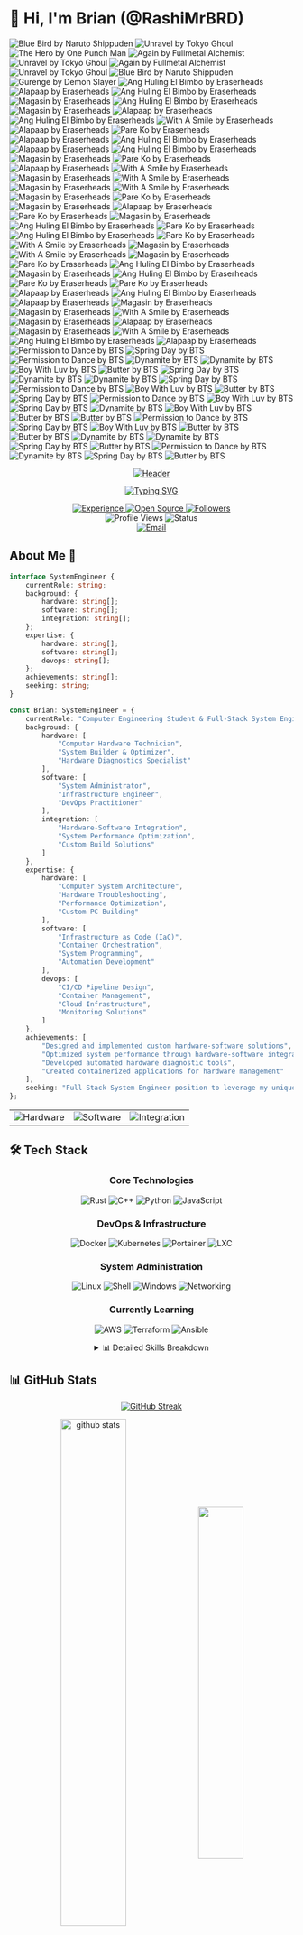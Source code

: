 # 👋 Hi, I'm Brian (@RashiMrBRD)

<img src="https://img.shields.io/badge/Now%20Playing-Blue%20Bird%20by%20Naruto%20Shippuden-FF69B4?style=for-the-badge&logo=youtube-music&logoColor=white" alt="Blue Bird by Naruto Shippuden"/>

<img src="https://img.shields.io/badge/Now%20Playing-Unravel%20by%20Tokyo%20Ghoul-FF69B4?style=for-the-badge&logo=youtube-music&logoColor=white" alt="Unravel by Tokyo Ghoul"/>

<img src="https://img.shields.io/badge/Now%20Playing-The%20Hero%20by%20One%20Punch%20Man-FF69B4?style=for-the-badge&logo=youtube-music&logoColor=white" alt="The Hero by One Punch Man"/>

<img src="https://img.shields.io/badge/Now%20Playing-Again%20by%20Fullmetal%20Alchemist-FF69B4?style=for-the-badge&logo=youtube-music&logoColor=white" alt="Again by Fullmetal Alchemist"/>

<img src="https://img.shields.io/badge/Now%20Playing-Unravel%20by%20Tokyo%20Ghoul-FF69B4?style=for-the-badge&logo=youtube-music&logoColor=white" alt="Unravel by Tokyo Ghoul"/>

<img src="https://img.shields.io/badge/Now%20Playing-Again%20by%20Fullmetal%20Alchemist-FF69B4?style=for-the-badge&logo=youtube-music&logoColor=white" alt="Again by Fullmetal Alchemist"/>

<img src="https://img.shields.io/badge/Now%20Playing-Unravel%20by%20Tokyo%20Ghoul-FF69B4?style=for-the-badge&logo=youtube-music&logoColor=white" alt="Unravel by Tokyo Ghoul"/>

<img src="https://img.shields.io/badge/Now%20Playing-Blue%20Bird%20by%20Naruto%20Shippuden-FF69B4?style=for-the-badge&logo=youtube-music&logoColor=white" alt="Blue Bird by Naruto Shippuden"/>

<img src="https://img.shields.io/badge/Now%20Playing-Gurenge%20by%20Demon%20Slayer-FF69B4?style=for-the-badge&logo=youtube-music&logoColor=white" alt="Gurenge by Demon Slayer"/>

<img src="https://img.shields.io/badge/Now%20Playing-Ang%20Huling%20El%20Bimbo%20by%20Eraserheads-FF69B4?style=for-the-badge&logo=youtube-music&logoColor=white" alt="Ang Huling El Bimbo by Eraserheads"/>

<img src="https://img.shields.io/badge/Now%20Playing-Alapaap%20by%20Eraserheads-FF69B4?style=for-the-badge&logo=youtube-music&logoColor=white" alt="Alapaap by Eraserheads"/>

<img src="https://img.shields.io/badge/Now%20Playing-Ang%20Huling%20El%20Bimbo%20by%20Eraserheads-FF69B4?style=for-the-badge&logo=youtube-music&logoColor=white" alt="Ang Huling El Bimbo by Eraserheads"/>

<img src="https://img.shields.io/badge/Now%20Playing-Magasin%20by%20Eraserheads-FF69B4?style=for-the-badge&logo=youtube-music&logoColor=white" alt="Magasin by Eraserheads"/>

<img src="https://img.shields.io/badge/Now%20Playing-Ang%20Huling%20El%20Bimbo%20by%20Eraserheads-FF69B4?style=for-the-badge&logo=youtube-music&logoColor=white" alt="Ang Huling El Bimbo by Eraserheads"/>

<img src="https://img.shields.io/badge/Now%20Playing-Magasin%20by%20Eraserheads-FF69B4?style=for-the-badge&logo=youtube-music&logoColor=white" alt="Magasin by Eraserheads"/>

<img src="https://img.shields.io/badge/Now%20Playing-Alapaap%20by%20Eraserheads-FF69B4?style=for-the-badge&logo=youtube-music&logoColor=white" alt="Alapaap by Eraserheads"/>

<img src="https://img.shields.io/badge/Now%20Playing-Ang%20Huling%20El%20Bimbo%20by%20Eraserheads-FF69B4?style=for-the-badge&logo=youtube-music&logoColor=white" alt="Ang Huling El Bimbo by Eraserheads"/>

<img src="https://img.shields.io/badge/Now%20Playing-With%20A%20Smile%20by%20Eraserheads-FF69B4?style=for-the-badge&logo=youtube-music&logoColor=white" alt="With A Smile by Eraserheads"/>

<img src="https://img.shields.io/badge/Now%20Playing-Alapaap%20by%20Eraserheads-FF69B4?style=for-the-badge&logo=youtube-music&logoColor=white" alt="Alapaap by Eraserheads"/>

<img src="https://img.shields.io/badge/Now%20Playing-Pare%20Ko%20by%20Eraserheads-FF69B4?style=for-the-badge&logo=youtube-music&logoColor=white" alt="Pare Ko by Eraserheads"/>

<img src="https://img.shields.io/badge/Now%20Playing-Alapaap%20by%20Eraserheads-FF69B4?style=for-the-badge&logo=youtube-music&logoColor=white" alt="Alapaap by Eraserheads"/>

<img src="https://img.shields.io/badge/Now%20Playing-Ang%20Huling%20El%20Bimbo%20by%20Eraserheads-FF69B4?style=for-the-badge&logo=youtube-music&logoColor=white" alt="Ang Huling El Bimbo by Eraserheads"/>

<img src="https://img.shields.io/badge/Now%20Playing-Alapaap%20by%20Eraserheads-FF69B4?style=for-the-badge&logo=youtube-music&logoColor=white" alt="Alapaap by Eraserheads"/>

<img src="https://img.shields.io/badge/Now%20Playing-Ang%20Huling%20El%20Bimbo%20by%20Eraserheads-FF69B4?style=for-the-badge&logo=youtube-music&logoColor=white" alt="Ang Huling El Bimbo by Eraserheads"/>

<img src="https://img.shields.io/badge/Now%20Playing-Magasin%20by%20Eraserheads-FF69B4?style=for-the-badge&logo=youtube-music&logoColor=white" alt="Magasin by Eraserheads"/>

<img src="https://img.shields.io/badge/Now%20Playing-Pare%20Ko%20by%20Eraserheads-FF69B4?style=for-the-badge&logo=youtube-music&logoColor=white" alt="Pare Ko by Eraserheads"/>

<img src="https://img.shields.io/badge/Now%20Playing-Alapaap%20by%20Eraserheads-FF69B4?style=for-the-badge&logo=youtube-music&logoColor=white" alt="Alapaap by Eraserheads"/>

<img src="https://img.shields.io/badge/Now%20Playing-With%20A%20Smile%20by%20Eraserheads-FF69B4?style=for-the-badge&logo=youtube-music&logoColor=white" alt="With A Smile by Eraserheads"/>

<img src="https://img.shields.io/badge/Now%20Playing-Magasin%20by%20Eraserheads-FF69B4?style=for-the-badge&logo=youtube-music&logoColor=white" alt="Magasin by Eraserheads"/>

<img src="https://img.shields.io/badge/Now%20Playing-With%20A%20Smile%20by%20Eraserheads-FF69B4?style=for-the-badge&logo=youtube-music&logoColor=white" alt="With A Smile by Eraserheads"/>

<img src="https://img.shields.io/badge/Now%20Playing-Magasin%20by%20Eraserheads-FF69B4?style=for-the-badge&logo=youtube-music&logoColor=white" alt="Magasin by Eraserheads"/>

<img src="https://img.shields.io/badge/Now%20Playing-With%20A%20Smile%20by%20Eraserheads-FF69B4?style=for-the-badge&logo=youtube-music&logoColor=white" alt="With A Smile by Eraserheads"/>

<img src="https://img.shields.io/badge/Now%20Playing-Magasin%20by%20Eraserheads-FF69B4?style=for-the-badge&logo=youtube-music&logoColor=white" alt="Magasin by Eraserheads"/>

<img src="https://img.shields.io/badge/Now%20Playing-Pare%20Ko%20by%20Eraserheads-FF69B4?style=for-the-badge&logo=youtube-music&logoColor=white" alt="Pare Ko by Eraserheads"/>

<img src="https://img.shields.io/badge/Now%20Playing-Magasin%20by%20Eraserheads-FF69B4?style=for-the-badge&logo=youtube-music&logoColor=white" alt="Magasin by Eraserheads"/>

<img src="https://img.shields.io/badge/Now%20Playing-Alapaap%20by%20Eraserheads-FF69B4?style=for-the-badge&logo=youtube-music&logoColor=white" alt="Alapaap by Eraserheads"/>

<img src="https://img.shields.io/badge/Now%20Playing-Pare%20Ko%20by%20Eraserheads-FF69B4?style=for-the-badge&logo=youtube-music&logoColor=white" alt="Pare Ko by Eraserheads"/>

<img src="https://img.shields.io/badge/Now%20Playing-Magasin%20by%20Eraserheads-FF69B4?style=for-the-badge&logo=youtube-music&logoColor=white" alt="Magasin by Eraserheads"/>

<img src="https://img.shields.io/badge/Now%20Playing-Ang%20Huling%20El%20Bimbo%20by%20Eraserheads-FF69B4?style=for-the-badge&logo=youtube-music&logoColor=white" alt="Ang Huling El Bimbo by Eraserheads"/>

<img src="https://img.shields.io/badge/Now%20Playing-Pare%20Ko%20by%20Eraserheads-FF69B4?style=for-the-badge&logo=youtube-music&logoColor=white" alt="Pare Ko by Eraserheads"/>

<img src="https://img.shields.io/badge/Now%20Playing-Ang%20Huling%20El%20Bimbo%20by%20Eraserheads-FF69B4?style=for-the-badge&logo=youtube-music&logoColor=white" alt="Ang Huling El Bimbo by Eraserheads"/>

<img src="https://img.shields.io/badge/Now%20Playing-Pare%20Ko%20by%20Eraserheads-FF69B4?style=for-the-badge&logo=youtube-music&logoColor=white" alt="Pare Ko by Eraserheads"/>

<img src="https://img.shields.io/badge/Now%20Playing-With%20A%20Smile%20by%20Eraserheads-FF69B4?style=for-the-badge&logo=youtube-music&logoColor=white" alt="With A Smile by Eraserheads"/>

<img src="https://img.shields.io/badge/Now%20Playing-Magasin%20by%20Eraserheads-FF69B4?style=for-the-badge&logo=youtube-music&logoColor=white" alt="Magasin by Eraserheads"/>

<img src="https://img.shields.io/badge/Now%20Playing-With%20A%20Smile%20by%20Eraserheads-FF69B4?style=for-the-badge&logo=youtube-music&logoColor=white" alt="With A Smile by Eraserheads"/>

<img src="https://img.shields.io/badge/Now%20Playing-Magasin%20by%20Eraserheads-FF69B4?style=for-the-badge&logo=youtube-music&logoColor=white" alt="Magasin by Eraserheads"/>

<img src="https://img.shields.io/badge/Now%20Playing-Pare%20Ko%20by%20Eraserheads-FF69B4?style=for-the-badge&logo=youtube-music&logoColor=white" alt="Pare Ko by Eraserheads"/>

<img src="https://img.shields.io/badge/Now%20Playing-Ang%20Huling%20El%20Bimbo%20by%20Eraserheads-FF69B4?style=for-the-badge&logo=youtube-music&logoColor=white" alt="Ang Huling El Bimbo by Eraserheads"/>

<img src="https://img.shields.io/badge/Now%20Playing-Magasin%20by%20Eraserheads-FF69B4?style=for-the-badge&logo=youtube-music&logoColor=white" alt="Magasin by Eraserheads"/>

<img src="https://img.shields.io/badge/Now%20Playing-Ang%20Huling%20El%20Bimbo%20by%20Eraserheads-FF69B4?style=for-the-badge&logo=youtube-music&logoColor=white" alt="Ang Huling El Bimbo by Eraserheads"/>

<img src="https://img.shields.io/badge/Now%20Playing-Pare%20Ko%20by%20Eraserheads-FF69B4?style=for-the-badge&logo=youtube-music&logoColor=white" alt="Pare Ko by Eraserheads"/>

<img src="https://img.shields.io/badge/Now%20Playing-Pare%20Ko%20by%20Eraserheads-FF69B4?style=for-the-badge&logo=youtube-music&logoColor=white" alt="Pare Ko by Eraserheads"/>

<img src="https://img.shields.io/badge/Now%20Playing-Alapaap%20by%20Eraserheads-FF69B4?style=for-the-badge&logo=youtube-music&logoColor=white" alt="Alapaap by Eraserheads"/>

<img src="https://img.shields.io/badge/Now%20Playing-Ang%20Huling%20El%20Bimbo%20by%20Eraserheads-FF69B4?style=for-the-badge&logo=youtube-music&logoColor=white" alt="Ang Huling El Bimbo by Eraserheads"/>

<img src="https://img.shields.io/badge/Now%20Playing-Alapaap%20by%20Eraserheads-FF69B4?style=for-the-badge&logo=youtube-music&logoColor=white" alt="Alapaap by Eraserheads"/>

<img src="https://img.shields.io/badge/Now%20Playing-Magasin%20by%20Eraserheads-FF69B4?style=for-the-badge&logo=youtube-music&logoColor=white" alt="Magasin by Eraserheads"/>

<img src="https://img.shields.io/badge/Now%20Playing-Magasin%20by%20Eraserheads-FF69B4?style=for-the-badge&logo=youtube-music&logoColor=white" alt="Magasin by Eraserheads"/>

<img src="https://img.shields.io/badge/Now%20Playing-With%20A%20Smile%20by%20Eraserheads-FF69B4?style=for-the-badge&logo=youtube-music&logoColor=white" alt="With A Smile by Eraserheads"/>

<img src="https://img.shields.io/badge/Now%20Playing-Magasin%20by%20Eraserheads-FF69B4?style=for-the-badge&logo=youtube-music&logoColor=white" alt="Magasin by Eraserheads"/>

<img src="https://img.shields.io/badge/Now%20Playing-Alapaap%20by%20Eraserheads-FF69B4?style=for-the-badge&logo=youtube-music&logoColor=white" alt="Alapaap by Eraserheads"/>

<img src="https://img.shields.io/badge/Now%20Playing-Magasin%20by%20Eraserheads-FF69B4?style=for-the-badge&logo=youtube-music&logoColor=white" alt="Magasin by Eraserheads"/>

<img src="https://img.shields.io/badge/Now%20Playing-With%20A%20Smile%20by%20Eraserheads-FF69B4?style=for-the-badge&logo=youtube-music&logoColor=white" alt="With A Smile by Eraserheads"/>

<img src="https://img.shields.io/badge/Now%20Playing-Ang%20Huling%20El%20Bimbo%20by%20Eraserheads-FF69B4?style=for-the-badge&logo=youtube-music&logoColor=white" alt="Ang Huling El Bimbo by Eraserheads"/>

<img src="https://img.shields.io/badge/Now%20Playing-Alapaap%20by%20Eraserheads-FF69B4?style=for-the-badge&logo=youtube-music&logoColor=white" alt="Alapaap by Eraserheads"/>

<img src="https://img.shields.io/badge/Now%20Playing-Permission%20to%20Dance%20by%20BTS-FF69B4?style=for-the-badge&logo=youtube-music&logoColor=white" alt="Permission to Dance by BTS"/>

<img src="https://img.shields.io/badge/Now%20Playing-Spring%20Day%20by%20BTS-FF69B4?style=for-the-badge&logo=youtube-music&logoColor=white" alt="Spring Day by BTS"/>

<img src="https://img.shields.io/badge/Now%20Playing-Permission%20to%20Dance%20by%20BTS-FF69B4?style=for-the-badge&logo=youtube-music&logoColor=white" alt="Permission to Dance by BTS"/>

<img src="https://img.shields.io/badge/Now%20Playing-Dynamite%20by%20BTS-FF69B4?style=for-the-badge&logo=youtube-music&logoColor=white" alt="Dynamite by BTS"/>

<img src="https://img.shields.io/badge/Now%20Playing-Dynamite%20by%20BTS-FF69B4?style=for-the-badge&logo=youtube-music&logoColor=white" alt="Dynamite by BTS"/>

<img src="https://img.shields.io/badge/Now%20Playing-Boy%20With%20Luv%20by%20BTS-FF69B4?style=for-the-badge&logo=youtube-music&logoColor=white" alt="Boy With Luv by BTS"/>

<img src="https://img.shields.io/badge/Now%20Playing-Butter%20by%20BTS-FF69B4?style=for-the-badge&logo=youtube-music&logoColor=white" alt="Butter by BTS"/>

<img src="https://img.shields.io/badge/Now%20Playing-Spring%20Day%20by%20BTS-FF69B4?style=for-the-badge&logo=youtube-music&logoColor=white" alt="Spring Day by BTS"/>

<img src="https://img.shields.io/badge/Now%20Playing-Dynamite%20by%20BTS-FF69B4?style=for-the-badge&logo=youtube-music&logoColor=white" alt="Dynamite by BTS"/>

<img src="https://img.shields.io/badge/Now%20Playing-Dynamite%20by%20BTS-FF69B4?style=for-the-badge&logo=youtube-music&logoColor=white" alt="Dynamite by BTS"/>

<img src="https://img.shields.io/badge/Now%20Playing-Spring%20Day%20by%20BTS-FF69B4?style=for-the-badge&logo=youtube-music&logoColor=white" alt="Spring Day by BTS"/>

<img src="https://img.shields.io/badge/Now%20Playing-Permission%20to%20Dance%20by%20BTS-FF69B4?style=for-the-badge&logo=youtube-music&logoColor=white" alt="Permission to Dance by BTS"/>

<img src="https://img.shields.io/badge/Now%20Playing-Boy%20With%20Luv%20by%20BTS-FF69B4?style=for-the-badge&logo=youtube-music&logoColor=white" alt="Boy With Luv by BTS"/>

<img src="https://img.shields.io/badge/Now%20Playing-Butter%20by%20BTS-FF69B4?style=for-the-badge&logo=youtube-music&logoColor=white" alt="Butter by BTS"/>

<img src="https://img.shields.io/badge/Now%20Playing-Spring%20Day%20by%20BTS-FF69B4?style=for-the-badge&logo=youtube-music&logoColor=white" alt="Spring Day by BTS"/>

<img src="https://img.shields.io/badge/Now%20Playing-Permission%20to%20Dance%20by%20BTS-FF69B4?style=for-the-badge&logo=youtube-music&logoColor=white" alt="Permission to Dance by BTS"/>

<img src="https://img.shields.io/badge/Now%20Playing-Boy%20With%20Luv%20by%20BTS-FF69B4?style=for-the-badge&logo=youtube-music&logoColor=white" alt="Boy With Luv by BTS"/>

<img src="https://img.shields.io/badge/Now%20Playing-Spring%20Day%20by%20BTS-FF69B4?style=for-the-badge&logo=youtube-music&logoColor=white" alt="Spring Day by BTS"/>

<img src="https://img.shields.io/badge/Now%20Playing-Dynamite%20by%20BTS-FF69B4?style=for-the-badge&logo=youtube-music&logoColor=white" alt="Dynamite by BTS"/>

<img src="https://img.shields.io/badge/Now%20Playing-Boy%20With%20Luv%20by%20BTS-FF69B4?style=for-the-badge&logo=youtube-music&logoColor=white" alt="Boy With Luv by BTS"/>

<img src="https://img.shields.io/badge/Now%20Playing-Butter%20by%20BTS-FF69B4?style=for-the-badge&logo=youtube-music&logoColor=white" alt="Butter by BTS"/>

<img src="https://img.shields.io/badge/Now%20Playing-Butter%20by%20BTS-FF69B4?style=for-the-badge&logo=youtube-music&logoColor=white" alt="Butter by BTS"/>

<img src="https://img.shields.io/badge/Now%20Playing-Permission%20to%20Dance%20by%20BTS-FF69B4?style=for-the-badge&logo=youtube-music&logoColor=white" alt="Permission to Dance by BTS"/>

<img src="https://img.shields.io/badge/Now%20Playing-Spring%20Day%20by%20BTS-FF69B4?style=for-the-badge&logo=youtube-music&logoColor=white" alt="Spring Day by BTS"/>

<img src="https://img.shields.io/badge/Now%20Playing-Boy%20With%20Luv%20by%20BTS-FF69B4?style=for-the-badge&logo=youtube-music&logoColor=white" alt="Boy With Luv by BTS"/>

<img src="https://img.shields.io/badge/Now%20Playing-Butter%20by%20BTS-FF69B4?style=for-the-badge&logo=youtube-music&logoColor=white" alt="Butter by BTS"/>

<img src="https://img.shields.io/badge/Now%20Playing-Butter%20by%20BTS-FF69B4?style=for-the-badge&logo=youtube-music&logoColor=white" alt="Butter by BTS"/>

<img src="https://img.shields.io/badge/Now%20Playing-Dynamite%20by%20BTS-FF69B4?style=for-the-badge&logo=youtube-music&logoColor=white" alt="Dynamite by BTS"/>

<img src="https://img.shields.io/badge/Now%20Playing-Dynamite%20by%20BTS-FF69B4?style=for-the-badge&logo=youtube-music&logoColor=white" alt="Dynamite by BTS"/>

<img src="https://img.shields.io/badge/Now%20Playing-Spring%20Day%20by%20BTS-FF69B4?style=for-the-badge&logo=youtube-music&logoColor=white" alt="Spring Day by BTS"/>

<img src="https://img.shields.io/badge/Now%20Playing-Butter%20by%20BTS-FF69B4?style=for-the-badge&logo=youtube-music&logoColor=white" alt="Butter by BTS"/>

<img src="https://img.shields.io/badge/Now%20Playing-Permission%20to%20Dance%20by%20BTS-FF69B4?style=for-the-badge&logo=youtube-music&logoColor=white" alt="Permission to Dance by BTS"/>

<img src="https://img.shields.io/badge/Now%20Playing-Dynamite%20by%20BTS-FF69B4?style=for-the-badge&logo=youtube-music&logoColor=white" alt="Dynamite by BTS"/>

<img src="https://img.shields.io/badge/Now%20Playing-Spring%20Day%20by%20BTS-FF69B4?style=for-the-badge&logo=youtube-music&logoColor=white" alt="Spring Day by BTS"/>

<img src="https://img.shields.io/badge/Now%20Playing-Butter%20by%20BTS-FF69B4?style=for-the-badge&logo=youtube-music&logoColor=white" alt="Butter by BTS"/>

<div align="center">

[![Header](https://capsule-render.vercel.app/api?type=waving&color=gradient&customColorList=12&height=200&section=header&text=Lazy%20but%20Efficient&fontSize=50&fontAlignY=35&desc=Hardware%20|%20Software%20|%20Automation%20Enthusiast&descAlignY=52&animation=fadeIn&fontColor=ffffff&stroke=2E9EF7&strokeWidth=2)](https://github.com/RashiMrBRD)

[![Typing SVG](https://readme-typing-svg.herokuapp.com?font=Caveat&weight=700&size=24&duration=3000&pause=1000&color=2E9EF7&center=true&vCenter=true&width=435&lines=Turning+Coffee+into+Code;Making+Hardware+Dance;Automating+the+Boring+Stuff;Building+Cool+Things;Finding+Elegant+Solutions)](https://github.com/RashiMrBRD)

<div>
  <a href="https://github.com/RashiMrBRD">
    <img src="https://img.shields.io/badge/Experience-3+_Years-orange?style=for-the-badge&logo=github&logoColor=white" alt="Experience"/>
  </a>
  <a href="https://github.com/RashiMrBRD?tab=repositories">
    <img src="https://img.shields.io/badge/Open_Source-Contributor-success?style=for-the-badge&logo=github&logoColor=white" alt="Open Source"/>
  </a>
  <a href="https://github.com/RashiMrBRD?tab=followers">
    <img src="https://img.shields.io/github/followers/RashiMrBRD?style=for-the-badge&logo=github&label=Followers" alt="Followers"/>
  </a>
</div>

<div>
  <img src="https://komarev.com/ghpvc/?username=RashiMrBRD&style=for-the-badge&color=2E9EF7" alt="Profile Views"/>
  <img src="https://img.shields.io/badge/Status-Open_to_Work-2E9EF7?style=for-the-badge&logo=github&logoColor=white" alt="Status"/>
</div>

<div>
  <a href="mailto:brian@rashlink.eu.org">
    <img src="https://img.shields.io/badge/Email-brian@rashlink.eu.org-D14836?style=for-the-badge&logo=gmail&logoColor=white" alt="Email"/>
  </a>
</div>

</div>

## About Me 🚀

```typescript
interface SystemEngineer {
    currentRole: string;
    background: {
        hardware: string[];
        software: string[];
        integration: string[];
    };
    expertise: {
        hardware: string[];
        software: string[];
        devops: string[];
    };
    achievements: string[];
    seeking: string;
}

const Brian: SystemEngineer = {
    currentRole: "Computer Engineering Student & Full-Stack System Engineer",
    background: {
        hardware: [
            "Computer Hardware Technician",
            "System Builder & Optimizer",
            "Hardware Diagnostics Specialist"
        ],
        software: [
            "System Administrator",
            "Infrastructure Engineer",
            "DevOps Practitioner"
        ],
        integration: [
            "Hardware-Software Integration",
            "System Performance Optimization",
            "Custom Build Solutions"
        ]
    },
    expertise: {
        hardware: [
            "Computer System Architecture",
            "Hardware Troubleshooting",
            "Performance Optimization",
            "Custom PC Building"
        ],
        software: [
            "Infrastructure as Code (IaC)",
            "Container Orchestration",
            "System Programming",
            "Automation Development"
        ],
        devops: [
            "CI/CD Pipeline Design",
            "Container Management",
            "Cloud Infrastructure",
            "Monitoring Solutions"
        ]
    },
    achievements: [
        "Designed and implemented custom hardware-software solutions",
        "Optimized system performance through hardware-software integration",
        "Developed automated hardware diagnostic tools",
        "Created containerized applications for hardware management"
    ],
    seeking: "Full-Stack System Engineer position to leverage my unique expertise in hardware-software integration, system optimization, and modern DevOps practices"
};
```

<div align="center">
  <table>
    <tr>
      <td align="center">
        <img src="https://img.shields.io/badge/Hardware-Expert-red?style=for-the-badge&logo=pcgamingwiki&logoColor=white" alt="Hardware"/>
      </td>
      <td align="center">
        <img src="https://img.shields.io/badge/Software-Specialist-blue?style=for-the-badge&logo=dev.to&logoColor=white" alt="Software"/>
      </td>
      <td align="center">
        <img src="https://img.shields.io/badge/Integration-Master-green?style=for-the-badge&logo=stackshare&logoColor=white" alt="Integration"/>
      </td>
    </tr>
  </table>
</div>

## 🛠️ Tech Stack

<div align="center">

### Core Technologies
![Rust](https://img.shields.io/badge/Rust-black?style=for-the-badge&logo=rust&logoColor=#E57324)
![C++](https://img.shields.io/badge/C++-00599C?style=for-the-badge&logo=c%2B%2B&logoColor=white)
![Python](https://img.shields.io/badge/Python-3776AB?style=for-the-badge&logo=python&logoColor=white)
![JavaScript](https://img.shields.io/badge/JavaScript-F7DF1E?style=for-the-badge&logo=javascript&logoColor=black)

### DevOps & Infrastructure
![Docker](https://img.shields.io/badge/Docker-2496ED?style=for-the-badge&logo=docker&logoColor=white)
![Kubernetes](https://img.shields.io/badge/Kubernetes-326CE5?style=for-the-badge&logo=kubernetes&logoColor=white)
![Portainer](https://img.shields.io/badge/Portainer-13BEF9?style=for-the-badge&logo=portainer&logoColor=white)
![LXC](https://img.shields.io/badge/LXC-333333?style=for-the-badge&logo=linux-containers&logoColor=white)

### System Administration
![Linux](https://img.shields.io/badge/Linux-FCC624?style=for-the-badge&logo=linux&logoColor=black)
![Shell](https://img.shields.io/badge/Shell-4EAA25?style=for-the-badge&logo=gnu-bash&logoColor=white)
![Windows](https://img.shields.io/badge/Windows-0078D6?style=for-the-badge&logo=windows&logoColor=white)
![Networking](https://img.shields.io/badge/Networking-00629B?style=for-the-badge&logo=cisco&logoColor=white)

### Currently Learning
![AWS](https://img.shields.io/badge/AWS-232F3E?style=for-the-badge&logo=amazon-aws&logoColor=white)
![Terraform](https://img.shields.io/badge/Terraform-7B42BC?style=for-the-badge&logo=terraform&logoColor=white)
![Ansible](https://img.shields.io/badge/Ansible-EE0000?style=for-the-badge&logo=ansible&logoColor=white)

<details>
<summary>📊 Detailed Skills Breakdown</summary>

#### Infrastructure
- Container Orchestration (Docker, K8s, LXC)
- CI/CD Pipeline Design
- Infrastructure Monitoring
- Network Architecture

#### Development
- Systems Programming (Rust, C++)
- Scripting (Python, Bash)
- Web Technologies (JavaScript)
- Version Control (Git)

#### Hardware
- System Building & Optimization
- Hardware Troubleshooting
- Performance Tuning
- Network Setup & Management

</details>

</div>

## 📊 GitHub Stats

<div align="center">
  
[![GitHub Streak](https://github-readme-streak-stats.herokuapp.com/?user=RashiMrBRD&theme=dark)](https://git.io/streak-stats)

<img src="https://github-readme-stats.vercel.app/api?username=RashiMrBRD&show_icons=true&theme=dark" alt="github stats" width="48%" align="center">
<img src="https://github-readme-stats.vercel.app/api/top-langs/?username=RashiMrBRD&layout=compact&theme=dark" width="40%" align="center">

</div>

## 🎯 Current Focus

- 🔭 Working on automation scripts and tools
- 🌱 Learning advanced Kubernetes patterns
- 👯 Looking to collaborate on DevOps projects
- 💬 Ask me about Linux, Shell Scripting, and System Administration

## 🏆 GitHub Trophies

<div align="center">
  
[![trophy](https://github-profile-trophy.vercel.app/?username=RashiMrBRD&theme=onedark)](https://github.com/ryo-ma/github-profile-trophy)

</div>

## 🎮 Let's Play a Game

<div align="center">
  
<picture>
  <source media="(prefers-color-scheme: dark)" srcset="https://raw.githubusercontent.com/RashiMrBRD/RashiMrBRD/output/github-contribution-grid-snake-dark.svg" />
  <source media="(prefers-color-scheme: light)" srcset="https://raw.githubusercontent.com/RashiMrBRD/RashiMrBRD/output/github-contribution-grid-snake.svg" />
  <img alt="github-snake" src="https://raw.githubusercontent.com/RashiMrBRD/RashiMrBRD/output/github-contribution-grid-snake.svg" />
</picture>

</div>

## 🎵 Developer Soundtrack

<div align="center">

<details open><summary>🎵 My Music Vibes</summary>

<div align="center">
<pre style="background:#2E3440;color:#ECEFF4;padding:32px;border-radius:16px;box-shadow:0 16px 48px rgba(0,0,0,0.3);font-family:'Caveat','Indie Flower',cursive;font-size:18px;line-height:1.6;margin:32px;text-shadow:0 0 1px rgba(236,239,244,0.4);min-width:800px;max-width:1200px;width:80%">
<code>
╭──────────────────────────── <span style="color:#88C0D0">Current Session</span> ────────────────────────────╮
│ <span style="color:#81A1C1">Now Playing:</span> 🎧 "Blue Bird" (Naruto) | <span style="color:#81A1C1">Mood:</span> Epic & Energetic | ⏱️ 3:45  │
╰──────────────────────────────────────────────────────────────────────────╯

<span style="color:#81A1C1">Top Active Genres:</span>
╭─ Anime OST [███████████] 75% ─╮ ╭─ Game OST [████████████] 85% ─╮
│  Perfect for Debug Sessions!   │ │  Maximum Focus Mode         │
╰───────────────────────────────╯ ╰───────────────────────────────╯

<span style="color:#81A1C1">Current Coding Session:</span> [<span style="color:#A3BE8C">ACTIVE</span>] Productivity Mix v2.5 | 42 tracks | Mood: [⣿⣿⣿⣿⣿⣿⣿⣿⣿⣿] 100%

╭──────────────────────────── <span style="color:#88C0D0">Music Preferences</span> ───────────────────────────╮
│ <span style="color:#81A1C1">Favorite Artists:</span> BTS, Eraserheads, YOASOBI | <span style="color:#81A1C1">Style:</span> High Energy & Melodic   │
╰──────────────────────────────────────────────────────────────────────────╯

<span style="color:#81A1C1">Genre Breakdown:</span>
╭─ K-Pop [████████] 55% ─╮ ╭─ OPM [██████] 40% ─╮ ╭─ Lo-Fi [███████] 45% ─╮
│  Energy Boost! 🚀      │ │  Cultural Vibes 🌏  │ │  Deep Focus 💭        │
╰────────────────────────╯ ╰───────────────────╯ ╰────────────────────────╯

<span style="color:#81A1C1">Playlist Stats:</span> 247 Plays this month | Peak Hours: 2AM-4AM | Fav Mood: Epic & Energetic
</code>
</pre>
</div>

</details>

<div align="center">
  <a href="https://open.spotify.com/user/briandondriano2625">
    <img src="https://img.shields.io/badge/Spotify-Developer_Playlist-1DB954?style=for-the-badge&logo=spotify&logoColor=white" alt="Spotify"/>
  </a>
</div>

<div>
  <img src="https://img.shields.io/badge/Mood-Productive-success?style=for-the-badge&logo=spotify&logoColor=white" alt="Mood"/>
  <img src="https://img.shields.io/badge/Now%20Playing-Dynamite%20by%20BTS-FF69B4?style=for-the-badge&logo=youtube-music&logoColor=white" alt="Dynamite by BTS"/>
  <img src="https://img.shields.io/badge/Volume-100%25-blue?style=for-the-badge&logo=sound&logoColor=white" alt="Volume"/>
</div>

</div>

## ☕ Support My Work

<div align="center">
  
[![Ko-Fi](https://img.shields.io/badge/Ko--fi-F16061?style=for-the-badge&logo=ko-fi&logoColor=white)](https://ko-fi.com/rashimrbrd)
[![PayPal](https://img.shields.io/badge/PayPal-00457C?style=for-the-badge&logo=paypal&logoColor=white)](https://paypal.me/MrRash)
[![Patreon](https://img.shields.io/badge/Patreon-F96854?style=for-the-badge&logo=patreon&logoColor=white)](https://patreon.com/RashiMrBRD)

</div>

---

<div align="center">
  
### 🤝 Let's connect and build something amazing together!

<img src="https://capsule-render.vercel.app/api?type=waving&color=gradient&height=100&section=footer" width="100%"/>

</div>
